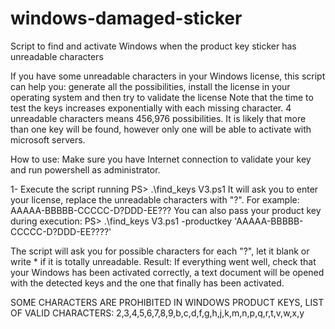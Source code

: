 # windows-damaged-sticker
Script to find and activate Windows when the product key sticker has unreadable characters

If you have some unreadable characters in your Windows license, this script can help you: 
generate all the possibilities, install the license in your operating system and then try to validate the license
Note that the time to test the keys increases exponentially with each missing character. 4 unreadable characters 
means 456,976 possibilities. It is likely that more than one key will be found, however only one will be able to 
activate with microsoft servers.

How to use:
Make sure you have Internet connection to validate your key and run powershell as administrator.

1- Execute the script running 
PS> .\find_keys V3.ps1
It will ask you to enter your license, replace the unreadable characters with "?". For example:
AAAAA-BBBBB-CCCCC-D?DDD-EE???
You can also pass your product key during execution:
PS> .\find_keys V3.ps1 -productkey 'AAAAA-BBBBB-CCCCC-D?DDD-EE????'

The script will ask you for possible characters for each "?", let it blank or write * if it is totally unreadable. 
Result: If everything went well, check that your Windows has been activated correctly, a text document will be opened
with the detected keys and the one that finally has been activated.

SOME CHARACTERS ARE PROHIBITED IN WINDOWS PRODUCT KEYS, 
LIST OF VALID CHARACTERS: 2,3,4,5,6,7,8,9,b,c,d,f,g,h,j,k,m,n,p,q,r,t,v,w,x,y
